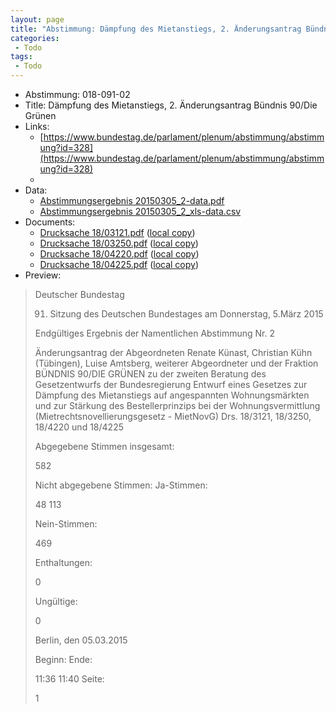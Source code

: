 ```yaml
---
layout: page
title: "Abstimmung: Dämpfung des Mietanstiegs, 2. Änderungsantrag Bündnis 90/Die Grünen"
categories:
 - Todo
tags:
 - Todo
---
```


* Abstimmung: 018-091-02
* Title: Dämpfung des Mietanstiegs, 2. Änderungsantrag Bündnis 90/Die Grünen
* Links: 
    * [https://www.bundestag.de/parlament/plenum/abstimmung/abstimmung?id=328](https://www.bundestag.de/parlament/plenum/abstimmung/abstimmung?id=328)
    * 
* Data: 
    * [Abstimmungsergebnis 20150305_2-data.pdf](/res/abstimmungsliste/20150305_2-data.pdf)
    * [Abstimmungsergebnis 20150305_2_xls-data.csv](/res/abstimmungsliste/analyses/20150305_2_xls-data.csv)
* Documents: 
    * [Drucksache 18/03121.pdf](http://dip21.bundestag.de/dip21/btd/18/031/1803121.pdf) ([local copy](/res/abstimmungsdaten/018-091-02/1803121.pdf))
    * [Drucksache 18/03250.pdf](http://dip21.bundestag.de/dip21/btd/18/032/1803250.pdf) ([local copy](/res/abstimmungsdaten/018-091-02/1803250.pdf))
    * [Drucksache 18/04220.pdf](http://dip21.bundestag.de/dip21/btd/18/042/1804220.pdf) ([local copy](/res/abstimmungsdaten/018-091-02/1804220.pdf))
    * [Drucksache 18/04225.pdf](http://dip21.bundestag.de/dip21/btd/18/042/1804225.pdf) ([local copy](/res/abstimmungsdaten/018-091-02/1804225.pdf))
* Preview: 
> Deutscher Bundestag
> 
> 91. Sitzung des Deutschen Bundestages
> am Donnerstag, 5.März 2015
> 
> Endgültiges Ergebnis der Namentlichen Abstimmung Nr. 2
> 
> Änderungsantrag der Abgeordneten Renate Künast, Christian Kühn (Tübingen), Luise
> Amtsberg, weiterer Abgeordneter und der Fraktion BÜNDNIS 90/DIE GRÜNEN
> zu der zweiten Beratung des Gesetzentwurfs der Bundesregierung
> Entwurf eines Gesetzes zur Dämpfung des Mietanstiegs auf angespannten
> Wohnungsmärkten und zur Stärkung des Bestellerprinzips bei der Wohnungsvermittlung
> (Mietrechtsnovellierungsgesetz - MietNovG)
> Drs. 18/3121, 18/3250, 18/4220 und 18/4225
> 
> Abgegebene Stimmen insgesamt:
> 
> 582
> 
> Nicht abgegebene Stimmen:
> Ja-Stimmen:
> 
> 48
> 113
> 
> Nein-Stimmen:
> 
> 469
> 
> Enthaltungen:
> 
> 0
> 
> Ungültige:
> 
> 0
> 
> Berlin, den 05.03.2015
> 
> Beginn:
> Ende:
> 
> 11:36
> 11:40
> Seite:
> 
> 1
> 
> 
